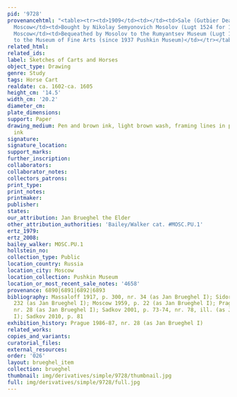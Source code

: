 ```yaml
---
pid: '9728'
provenancehtml: "<table><tr><td>1909</td><td></td><td>Sale (Gutbier Dealer)</td></tr><tr><td>1909</td><td>Russia
  Moscow</td><td>Bought by Nikolay Semyonovich Mosolov (Lugt 1524 for 100 marks)</td></tr><tr><td>1914</td><td>Russia
  Moscow</td><td>Bequeathed by Mosolov to the Rumyantsev Museum (Lugt 1524)</td></tr><tr><td>1924</td><td></td><td>Transferred
  to the Museum of Fine Arts (since 1937 Pushkin Museum)</td></tr></table>"
related_html:
related_ids:
label: Sketches of Carts and Horses
object_type: Drawing
genre: Study
tags: Horse Cart
realdate: ca. 1602-ca. 1605
height_cm: '14.5'
width_cm: '20.2'
diameter_cm:
plate_dimensions:
support: Paper
drawing_medium: Pen and brown ink, light brown wash, framing lines in pen and gray
  ink
signature:
signature_location:
support_marks:
further_inscription:
collaborators:
collaborator_notes:
collectors_patrons:
print_type:
print_notes:
printmaker:
publisher:
states:
our_attribution: Jan Brueghel the Elder
other_attribution_authorities: 'Bailey/Walker cat. #MOSC.PU.1'
ertz_1979:
ertz_2008:
bailey_walker: MOSC.PU.1
hollstein_no:
collection_type: Public
location_country: Russia
location_city: Moscow
location_collection: Pushkin Museum
location_or_most_recent_sale_notes: '4658'
provenance: 6890|6891|6892|6893
bibliography: Massaloff 1917, p. 300, nr. 34 (as Jan Brueghel I); Sidorov 1930, p.
  232 (as Jan Brueghel I); Moscow 1959, p. 22 (as Jan Brueghel I); Prague 1986-87,
  nr. 28 (as Jan Brueghel I); Sadkov 2001, p. 73-74, nr. 78, ill. (as Jan Brueghel
  I); Sadkov 2010, p. 81
exhibition_history: Prague 1986-87, nr. 28 (as Jan Brueghel I)
related_works:
copies_and_variants:
curatorial_files:
external_resources:
order: '026'
layout: brueghel_item
collection: brueghel
thumbnail: img/derivatives/simple/9728/thumbnail.jpg
full: img/derivatives/simple/9728/full.jpg
---
```

